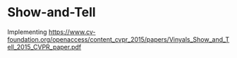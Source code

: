 # Show-and-Tell
Implementing https://www.cv-foundation.org/openaccess/content_cvpr_2015/papers/Vinyals_Show_and_Tell_2015_CVPR_paper.pdf
